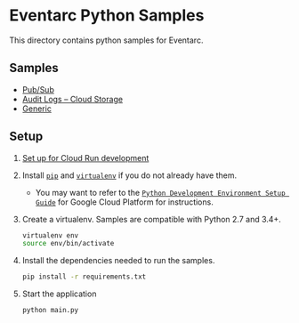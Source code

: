 # Eventarc Python Samples

This directory contains python samples for Eventarc.

## Samples

- [Pub/Sub][events_pubsub]
- [Audit Logs – Cloud Storage][events_audit_storage]
- [Generic][events_generic]

## Setup

1. [Set up for Cloud Run development](https://cloud.google.com/run/docs/setup)

1. Install [`pip`][pip] and [`virtualenv`][virtualenv] if you do not already have them.

    - You may want to refer to the [`Python Development Environment Setup Guide`][setup] for Google Cloud Platform for instructions.   

1. Create a virtualenv. Samples are compatible with Python 2.7 and 3.4+.

    ```sh
    virtualenv env
    source env/bin/activate
    ```

1. Install the dependencies needed to run the samples.

    ```sh
    pip install -r requirements.txt
    ```

1. Start the application

    ```sh
    python main.py
    ```

[events_pubsub]: pubsub/
[events_audit_storage]: audit-storage/
[events_generic]: generic/
[setup]: https://cloud.google.com/python/setup
[pip]: https://pip.pypa.io/
[virtualenv]: https://virtualenv.pypa.io/
